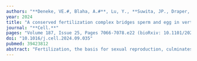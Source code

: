 ```yaml
---
authors: "**Deneke, VE.#, Blaha, A.#**, Lu, Y., **Suwita, JP., Draper, JM., Phan, CS., Panser, K.**, Schleiffer, A., **Jacob, L., Humer, T.**, Stejskal, K., Krssakova, G., Roitinger, E., Handler, D., Kamoshita, M., Vance, TDR., Wang, X., Surm, JM., Moran, Y., Lee, JE., Ikawa, M., **Pauli, A.#**"
year: 2024
title: "A conserved fertilization complex bridges sperm and egg in vertebrates"
journal: "**Cell.**"
pages: "Volume 187, Issue 25, Pages 7066-7078.e22 (bioRxiv: 10.1101/2023.07.27.550750)"
doi: "10.1016/j.cell.2024.09.035"
pubmed: 39423812
abstract: "Fertilization, the basis for sexual reproduction, culminates in the binding and fusion of sperm and egg. Although several proteins are known to be crucial for this process in vertebrates, the molecular mechanisms remain poorly understood. Using an AlphaFold-Multimer screen, we identified the protein Tmem81 as part of a conserved trimeric sperm complex with the essential fertilization factors Izumo1 and Spaca6. We demonstrate that Tmem81 is essential for male fertility in zebrafish and mice. In line with trimer formation, we show that Izumo1, Spaca6, and Tmem81 interact in zebrafish sperm and that the human orthologs interact in vitro. Notably, complex formation creates the binding site for the egg fertilization factor Bouncer in zebrafish. Together, our work presents a comprehensive model for fertilization across vertebrates, where a conserved sperm complex binds to divergent egg proteins—Bouncer in fish and JUNO in mammals—to mediate sperm-egg interaction."
---
```

